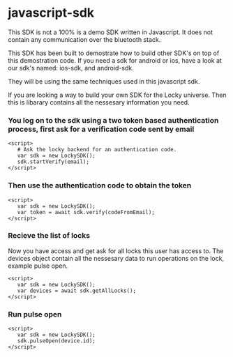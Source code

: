 # javascript-sdk

This SDK is not a 100% is a demo SDK written in Javascript. It does not contain any communication over the bluetooth stack.

This SDK has been built to demostrate how to build other SDK's on top of this demostration code. If you need a sdk for android or ios, have a look at our sdk's named: ios-sdk, and android-sdk.

They will be using the same techniques used in this javascript sdk.

If you are looking a way to build your own SDK for the Locky universe. Then this is libarary contains all the nessesary information you need.

### You log on to the sdk using a two token based authentication process, first ask for a verification code sent by email

```
<script>
   # Ask the locky backend for an authentication code.
   var sdk = new LockySDK();
   sdk.startVerify(email);
</script>
```
### Then use the authentication code to obtain the token
```
<script>
   var sdk = new LockySDK();
   var token = await sdk.verify(codeFromEmail);
</script>
```

### Recieve the list of locks
Now you have access and get ask for all locks this user has access to.
The devices object contain all the nessesary data to run operations on the lock, example pulse open.
```
<script>
   var sdk = new LockySDK();
   var devices = await sdk.getAllLocks();
</script>
```

### Run pulse open
```
<script>
   var sdk = new LockySDK();
   sdk.pulseOpen(device.id);
</script>
```
